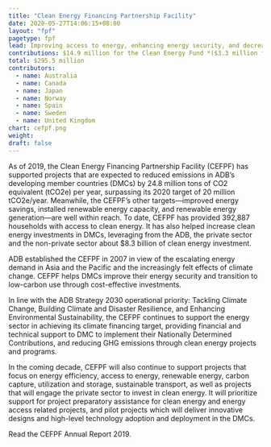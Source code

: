 ```yaml
---
title: "Clean Energy Financing Partnership Facility"
date: 2020-05-27T14:06:15+08:00
layout: "fpf"
pagetype: fpf
lead: Improving access to energy, enhancing energy security, and decreasing the rate of climate change
contributions: $14.9 million for the Clean Energy Fund *($3.3 million from Norway; $5.8 million from Sweden; $5.9 million from the United Kingdom)*
total: $295.5 million
contributors:
  - name: Australia
  - name: Canada
  - name: Japan
  - name: Norway
  - name: Spain
  - name: Sweden 
  - name: United Kingdom
chart: cefpf.png 
weight: 
draft: false
---
```


As of 2019, the Clean Energy Financing Partnership Facility (CEFPF) has supported projects that are expected to reduced emissions in ADB’s developing member countries (DMCs) by 24.8 million tons of CO2 equivalent (tCO2e) per year, surpassing its 2020 target of 20 million tCO2e/year. Meanwhile, the CEFPF’s other targets—improved energy savings, installed renewable energy capacity, and renewable energy generation—are well within reach. To date, CEFPF has provided 392,887 households with access to clean energy. It has also helped increase clean energy investments in DMCs, leveraging from the ADB, the private sector and the non-private sector about $8.3 billion of clean energy investment.

ADB established the CEFPF in 2007 in view of the escalating energy demand in Asia and the Pacific and the increasingly felt effects of climate change. CEFPF helps DMCs improve their energy security and transition to low-carbon use through cost-effective investments.

In line with the ADB Strategy 2030 operational priority: Tackling Climate Change, Building Climate and Disaster Resilience, and Enhancing Environmental Sustainability, the CEFPF continues to support the energy sector in achieving its climate financing target, providing financial and technical support to DMC to implement their Nationally Determined Contributions, and reducing GHG emissions through clean energy projects and programs.

In the coming decade, CEFPF will also continue to support projects that focus on energy efficiency, access to energy, renewable energy, carbon capture, utilization and storage, sustainable transport, as well as projects that will engage the private sector to invest in clean energy. It will prioritize support for project preparatory assistance for clean energy and energy access related projects, and pilot projects which will deliver innovative designs and high-level technology adoption and deployment in the DMCs.

Read the CEFPF Annual Report 2019.
